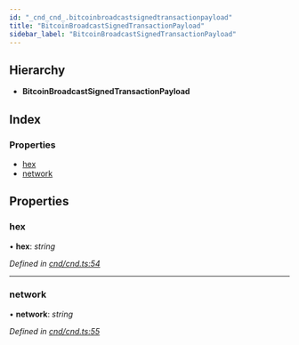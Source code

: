 ```yaml
---
id: "_cnd_cnd_.bitcoinbroadcastsignedtransactionpayload"
title: "BitcoinBroadcastSignedTransactionPayload"
sidebar_label: "BitcoinBroadcastSignedTransactionPayload"
---
```


## Hierarchy

* **BitcoinBroadcastSignedTransactionPayload**

## Index

### Properties

* [hex](_cnd_cnd_.bitcoinbroadcastsignedtransactionpayload.md#hex)
* [network](_cnd_cnd_.bitcoinbroadcastsignedtransactionpayload.md#network)

## Properties

###  hex

• **hex**: *string*

*Defined in [cnd/cnd.ts:54](https://github.com/comit-network/comit-js-sdk/blob/d75521e/src/cnd/cnd.ts#L54)*

___

###  network

• **network**: *string*

*Defined in [cnd/cnd.ts:55](https://github.com/comit-network/comit-js-sdk/blob/d75521e/src/cnd/cnd.ts#L55)*
